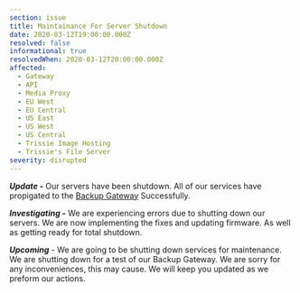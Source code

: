 ```yaml
---
section: issue
title: Maintainance For Server Shutdown
date: 2020-03-12T19:00:00.000Z
resolved: false
informational: true
resolvedWhen: 2020-03-12T20:00:00.000Z
affected:
  - Gateway
  - API
  - Media Proxy
  - EU West
  - EU Central
  - US East
  - US West
  - US Central
  - Trissie Image Hosting
  - Trissie's File Server
severity: disrupted
---
```

***Update -*** Our servers have been shutdown. All of our services have propigated to the [Backup Gateway](https://statustrissiedevelopment.netlify.com/affected/backup-gateway/) Successfully. 

***Investigating -*** We are experiencing errors due to shutting down our servers. We are now implementing the fixes and updating firmware. As well as getting ready for total shutdown.

***Upcoming*** - We are going to be shutting down services for maintenance. We are shutting down for a test of our Backup Gateway.  We are sorry for any inconveniences, this may cause. We will keep you updated as we preform our actions.